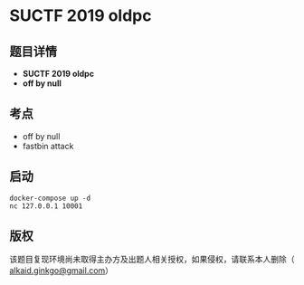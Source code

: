 # SUCTF 2019 oldpc

## 题目详情

- **SUCTF 2019 oldpc**
- **off by null**

## 考点

- off by null
- fastbin attack

## 启动

```
docker-compose up -d
nc 127.0.0.1 10001
```

## 版权

该题目复现环境尚未取得主办方及出题人相关授权，如果侵权，请联系本人删除（ alkaid.ginkgo@gmail.com）